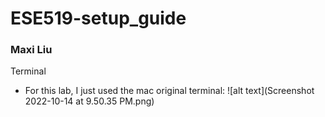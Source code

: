 # ESE519-setup_guide
### Maxi Liu



Terminal 
- For this lab, I just used the mac original terminal:
![alt text](Screenshot 2022-10-14 at 9.50.35 PM.png)


